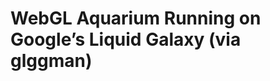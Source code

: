<!--
id: 1482538931
link: http://tumblr.atmos.org/post/1482538931/webgl-aquarium-running-on-googles-liquid-galaxy
slug: webgl-aquarium-running-on-googles-liquid-galaxy
date: Thu Nov 04 2010 15:27:54 GMT-0700 (PDT)
publish: 2010-11-04
tags: 
title: WebGL Aquarium Running on Google&#8217;s Liquid Galaxy (via glggman)
-->


WebGL Aquarium Running on Google&#8217;s Liquid Galaxy (via glggman)
====================================================================



